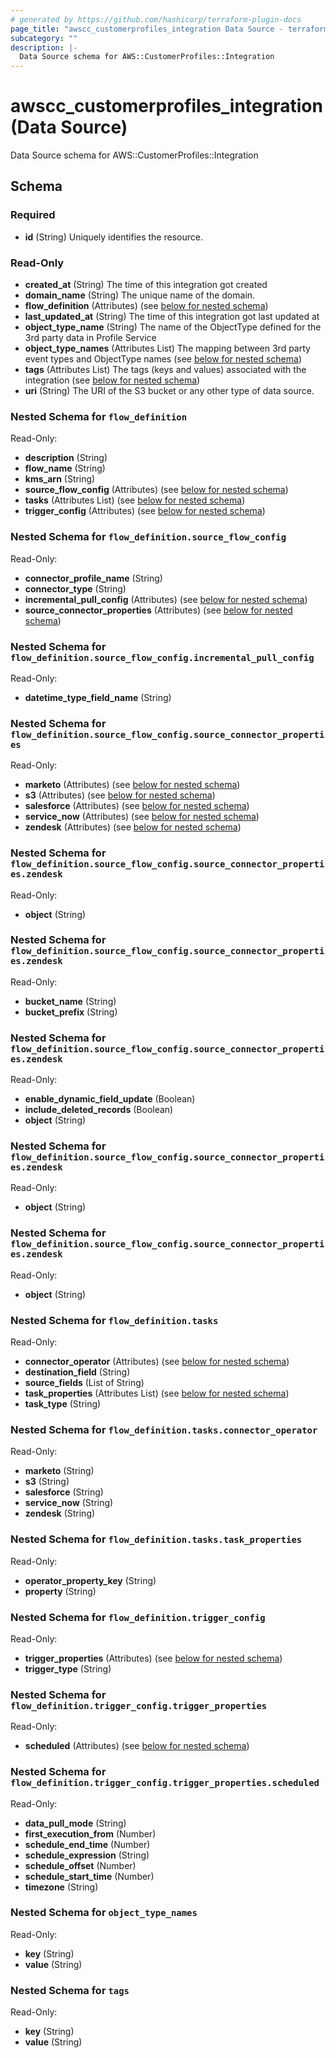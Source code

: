 ```yaml
---
# generated by https://github.com/hashicorp/terraform-plugin-docs
page_title: "awscc_customerprofiles_integration Data Source - terraform-provider-awscc"
subcategory: ""
description: |-
  Data Source schema for AWS::CustomerProfiles::Integration
---
```


# awscc_customerprofiles_integration (Data Source)

Data Source schema for AWS::CustomerProfiles::Integration



<!-- schema generated by tfplugindocs -->
## Schema

### Required

- **id** (String) Uniquely identifies the resource.

### Read-Only

- **created_at** (String) The time of this integration got created
- **domain_name** (String) The unique name of the domain.
- **flow_definition** (Attributes) (see [below for nested schema](#nestedatt--flow_definition))
- **last_updated_at** (String) The time of this integration got last updated at
- **object_type_name** (String) The name of the ObjectType defined for the 3rd party data in Profile Service
- **object_type_names** (Attributes List) The mapping between 3rd party event types and ObjectType names (see [below for nested schema](#nestedatt--object_type_names))
- **tags** (Attributes List) The tags (keys and values) associated with the integration (see [below for nested schema](#nestedatt--tags))
- **uri** (String) The URI of the S3 bucket or any other type of data source.

<a id="nestedatt--flow_definition"></a>
### Nested Schema for `flow_definition`

Read-Only:

- **description** (String)
- **flow_name** (String)
- **kms_arn** (String)
- **source_flow_config** (Attributes) (see [below for nested schema](#nestedatt--flow_definition--source_flow_config))
- **tasks** (Attributes List) (see [below for nested schema](#nestedatt--flow_definition--tasks))
- **trigger_config** (Attributes) (see [below for nested schema](#nestedatt--flow_definition--trigger_config))

<a id="nestedatt--flow_definition--source_flow_config"></a>
### Nested Schema for `flow_definition.source_flow_config`

Read-Only:

- **connector_profile_name** (String)
- **connector_type** (String)
- **incremental_pull_config** (Attributes) (see [below for nested schema](#nestedatt--flow_definition--source_flow_config--incremental_pull_config))
- **source_connector_properties** (Attributes) (see [below for nested schema](#nestedatt--flow_definition--source_flow_config--source_connector_properties))

<a id="nestedatt--flow_definition--source_flow_config--incremental_pull_config"></a>
### Nested Schema for `flow_definition.source_flow_config.incremental_pull_config`

Read-Only:

- **datetime_type_field_name** (String)


<a id="nestedatt--flow_definition--source_flow_config--source_connector_properties"></a>
### Nested Schema for `flow_definition.source_flow_config.source_connector_properties`

Read-Only:

- **marketo** (Attributes) (see [below for nested schema](#nestedatt--flow_definition--source_flow_config--source_connector_properties--marketo))
- **s3** (Attributes) (see [below for nested schema](#nestedatt--flow_definition--source_flow_config--source_connector_properties--s3))
- **salesforce** (Attributes) (see [below for nested schema](#nestedatt--flow_definition--source_flow_config--source_connector_properties--salesforce))
- **service_now** (Attributes) (see [below for nested schema](#nestedatt--flow_definition--source_flow_config--source_connector_properties--service_now))
- **zendesk** (Attributes) (see [below for nested schema](#nestedatt--flow_definition--source_flow_config--source_connector_properties--zendesk))

<a id="nestedatt--flow_definition--source_flow_config--source_connector_properties--marketo"></a>
### Nested Schema for `flow_definition.source_flow_config.source_connector_properties.zendesk`

Read-Only:

- **object** (String)


<a id="nestedatt--flow_definition--source_flow_config--source_connector_properties--s3"></a>
### Nested Schema for `flow_definition.source_flow_config.source_connector_properties.zendesk`

Read-Only:

- **bucket_name** (String)
- **bucket_prefix** (String)


<a id="nestedatt--flow_definition--source_flow_config--source_connector_properties--salesforce"></a>
### Nested Schema for `flow_definition.source_flow_config.source_connector_properties.zendesk`

Read-Only:

- **enable_dynamic_field_update** (Boolean)
- **include_deleted_records** (Boolean)
- **object** (String)


<a id="nestedatt--flow_definition--source_flow_config--source_connector_properties--service_now"></a>
### Nested Schema for `flow_definition.source_flow_config.source_connector_properties.zendesk`

Read-Only:

- **object** (String)


<a id="nestedatt--flow_definition--source_flow_config--source_connector_properties--zendesk"></a>
### Nested Schema for `flow_definition.source_flow_config.source_connector_properties.zendesk`

Read-Only:

- **object** (String)




<a id="nestedatt--flow_definition--tasks"></a>
### Nested Schema for `flow_definition.tasks`

Read-Only:

- **connector_operator** (Attributes) (see [below for nested schema](#nestedatt--flow_definition--tasks--connector_operator))
- **destination_field** (String)
- **source_fields** (List of String)
- **task_properties** (Attributes List) (see [below for nested schema](#nestedatt--flow_definition--tasks--task_properties))
- **task_type** (String)

<a id="nestedatt--flow_definition--tasks--connector_operator"></a>
### Nested Schema for `flow_definition.tasks.connector_operator`

Read-Only:

- **marketo** (String)
- **s3** (String)
- **salesforce** (String)
- **service_now** (String)
- **zendesk** (String)


<a id="nestedatt--flow_definition--tasks--task_properties"></a>
### Nested Schema for `flow_definition.tasks.task_properties`

Read-Only:

- **operator_property_key** (String)
- **property** (String)



<a id="nestedatt--flow_definition--trigger_config"></a>
### Nested Schema for `flow_definition.trigger_config`

Read-Only:

- **trigger_properties** (Attributes) (see [below for nested schema](#nestedatt--flow_definition--trigger_config--trigger_properties))
- **trigger_type** (String)

<a id="nestedatt--flow_definition--trigger_config--trigger_properties"></a>
### Nested Schema for `flow_definition.trigger_config.trigger_properties`

Read-Only:

- **scheduled** (Attributes) (see [below for nested schema](#nestedatt--flow_definition--trigger_config--trigger_properties--scheduled))

<a id="nestedatt--flow_definition--trigger_config--trigger_properties--scheduled"></a>
### Nested Schema for `flow_definition.trigger_config.trigger_properties.scheduled`

Read-Only:

- **data_pull_mode** (String)
- **first_execution_from** (Number)
- **schedule_end_time** (Number)
- **schedule_expression** (String)
- **schedule_offset** (Number)
- **schedule_start_time** (Number)
- **timezone** (String)





<a id="nestedatt--object_type_names"></a>
### Nested Schema for `object_type_names`

Read-Only:

- **key** (String)
- **value** (String)


<a id="nestedatt--tags"></a>
### Nested Schema for `tags`

Read-Only:

- **key** (String)
- **value** (String)


